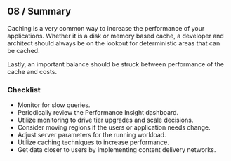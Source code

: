 ## 08 / Summary

Caching is a very common way to increase the performance of your applications. Whether it is a disk or memory based cache, a developer and architect should always be on the lookout for deterministic areas that can be cached.

Lastly, an important balance should be struck between performance of the cache and costs.

### Checklist

- Monitor for slow queries.
- Periodically review the Performance Insight dashboard.
- Utilize monitoring to drive tier upgrades and scale decisions.
- Consider moving regions if the users or application needs change.
- Adjust server parameters for the running workload.
- Utilize caching techniques to increase performance.
- Get data closer to users by implementing content delivery networks.
